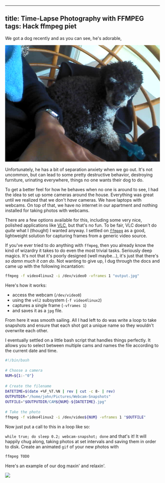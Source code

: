 -----------------------------------------
title: Time-Lapse Photography with FFMPEG
tags: Hack ffmpeg piet
-----------------------------------------

We got a dog recently and as you can see, he's adorable,

<img src=/../images/piet01.jpg />

Unfortunately, he has a bit of separation anxiety when we go out. It's not
uncommon, but can lead to some pretty destructive behavior, destroying
furniture, urinating everywhere, things no one wants their dog to do.

To get a better feel for how he behaves when no one is around to see, I had the
idea to set up some cameras around the house. Everything was great until we
realized that we don't *have* cameras. We have laptops with webcams. On top of
that, we have no internet in our apartment and nothing installed for taking
photos with webcams.

There are a few options available for this, including some very nice, polished
applications like [VLC](http://videolan.net), but that's no fun. To be fair,
VLC doesn't do *quite* what I (thought) I wanted anyway. I settled on
[`ffmpeg`](http://ffmpeg.org) as a good, lightweight solution for capturing
frames from a generic video source.

If you've ever tried to do anything with `ffmpeg`, then you already know the
kind of wizardry it takes to do even the most trivial tasks. Seriously deep
magics. It's not that it's poorly designed (well maybe...), it's just that
there's *so damn much it can do*. Not wanting to give up, I dug through the
docs and came up with the following incantation:

```bash
ffmpeg -f video4linux2 -i /dev/video0 -vframes 1 "output.jpg"
```

Here's how it works:
 * access the webcam (`/dev/video0`)
 * using the `v4l2` subsystem (`-f video4linux2`)
 * captures a single frame (`-vframes 1`)
 * and saves it as a `jpg` file.

From here it was smooth sailing. All I had left to do was write a loop to take
snapshots and ensure that each shot got a unique name so they wouldn't
overwrite each other.

I eventually settled on a little bash script that handles things perfectly. It
allows you to select between multiple cams and names the file according to
the current date and time.

```bash
#!/bin/bash

# Choose a camera
NUM=${1:-"0"}

# Create the filename
DATETIME=$(date +%F_%T.%N | rev | cut -c 8- | rev)
OUTPUTDIR="/home/john/Pictures/Webcam-Snapshots"
OUTFILE="$OUTPUTDIR/CAM${NUM}-${DATETIME}.jpg"

# Take the photo
ffmpeg -f video4linux2 -i /dev/video${NUM} -vframes 1 "$OUTFILE"
```

Now just put a call to this in a loop like so:

`while true; do sleep 0.2; webcam-snapshot; done` and that's it! It will
happily chug along, taking photos at set intervals and saving them in order to
disk. Create an animated `gif` of your new photos with

```bash
ffmpeg TODO
```

Here's an example of our dog maxin' and relaxin'.

<img src=../images/piet-in-bed.gif />
